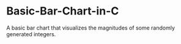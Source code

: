 # Basic-Bar-Chart-in-C
A basic bar chart that visualizes the magnitudes of some randomly generated integers.
